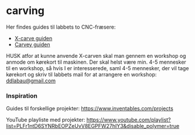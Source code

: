 # carving
Her findes guides til labbets to CNC-fræsere:
- [X-carve guiden](../master/X-Carve.md)
- [Carvey guiden](../master/Carvey.md)

HUSK atfor at kunne anvende X-carven skal man gennem en workshop og anmode om kørekort til maskinen. Der skal helst være min. 4-5 mennesker til en workshop, så hvis I er interesserede, saml 4-5 mennesker, der vil tage kørekort og skriv til labbets mail for at arrangere en workshop: ddlabau@gmail.com


### Inspiration
Guides til forskellige projekter: https://www.inventables.com/projects

YouTube playliste med projekter: https://www.youtube.com/playlist?list=PLFr1ntD6SYNRbEOPZeUvV8EGPFW27hIY3&disable_polymer=true
